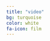 ```yaml
---
title: "video"
bg: turquoise
color: white
fa-icon: film
---
```

<!-- fa-icon can be set to any from http://fortawesome.github.io/Font-Awesome/icons/ -->

<!-- 

### Embed your video like this:

<div class="icontain">
  <iframe src="//www.youtube.com/embed/8yis7GzlXNM" allowfullscreen></iframe>
</div>

-->
